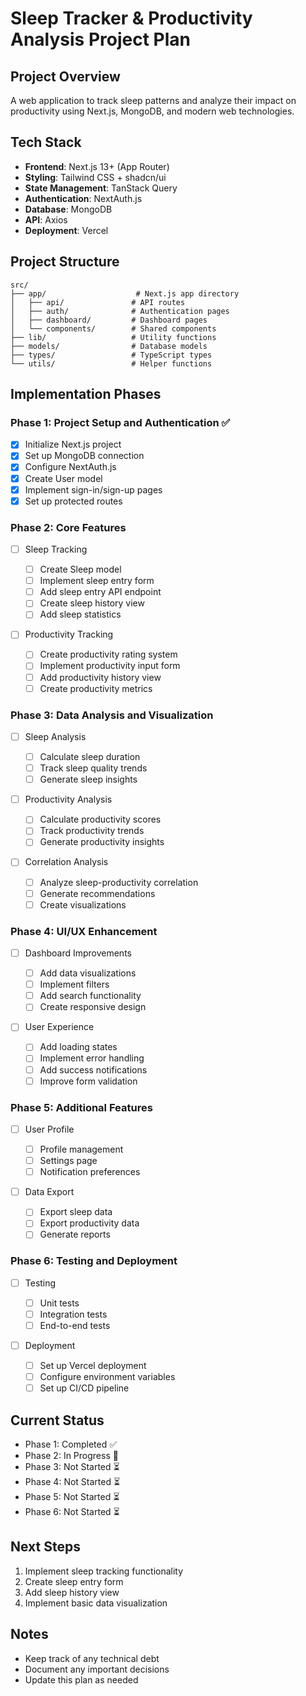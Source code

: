 # Sleep Tracker & Productivity Analysis Project Plan

## Project Overview

A web application to track sleep patterns and analyze their impact on productivity using Next.js, MongoDB, and modern web technologies.

## Tech Stack

- **Frontend**: Next.js 13+ (App Router)
- **Styling**: Tailwind CSS + shadcn/ui
- **State Management**: TanStack Query
- **Authentication**: NextAuth.js
- **Database**: MongoDB
- **API**: Axios
- **Deployment**: Vercel

## Project Structure

```
src/
├── app/                    # Next.js app directory
│   ├── api/               # API routes
│   ├── auth/              # Authentication pages
│   ├── dashboard/         # Dashboard pages
│   └── components/        # Shared components
├── lib/                   # Utility functions
├── models/                # Database models
├── types/                 # TypeScript types
└── utils/                 # Helper functions
```

## Implementation Phases

### Phase 1: Project Setup and Authentication ✅

- [x] Initialize Next.js project
- [x] Set up MongoDB connection
- [x] Configure NextAuth.js
- [x] Create User model
- [x] Implement sign-in/sign-up pages
- [x] Set up protected routes

### Phase 2: Core Features

- [ ] Sleep Tracking

  - [ ] Create Sleep model
  - [ ] Implement sleep entry form
  - [ ] Add sleep entry API endpoint
  - [ ] Create sleep history view
  - [ ] Add sleep statistics

- [ ] Productivity Tracking
  - [ ] Create productivity rating system
  - [ ] Implement productivity input form
  - [ ] Add productivity history view
  - [ ] Create productivity metrics

### Phase 3: Data Analysis and Visualization

- [ ] Sleep Analysis

  - [ ] Calculate sleep duration
  - [ ] Track sleep quality trends
  - [ ] Generate sleep insights

- [ ] Productivity Analysis

  - [ ] Calculate productivity scores
  - [ ] Track productivity trends
  - [ ] Generate productivity insights

- [ ] Correlation Analysis
  - [ ] Analyze sleep-productivity correlation
  - [ ] Generate recommendations
  - [ ] Create visualizations

### Phase 4: UI/UX Enhancement

- [ ] Dashboard Improvements

  - [ ] Add data visualizations
  - [ ] Implement filters
  - [ ] Add search functionality
  - [ ] Create responsive design

- [ ] User Experience
  - [ ] Add loading states
  - [ ] Implement error handling
  - [ ] Add success notifications
  - [ ] Improve form validation

### Phase 5: Additional Features

- [ ] User Profile

  - [ ] Profile management
  - [ ] Settings page
  - [ ] Notification preferences

- [ ] Data Export
  - [ ] Export sleep data
  - [ ] Export productivity data
  - [ ] Generate reports

### Phase 6: Testing and Deployment

- [ ] Testing

  - [ ] Unit tests
  - [ ] Integration tests
  - [ ] End-to-end tests

- [ ] Deployment
  - [ ] Set up Vercel deployment
  - [ ] Configure environment variables
  - [ ] Set up CI/CD pipeline

## Current Status

- Phase 1: Completed ✅
- Phase 2: In Progress 🚧
- Phase 3: Not Started ⏳
- Phase 4: Not Started ⏳
- Phase 5: Not Started ⏳
- Phase 6: Not Started ⏳

## Next Steps

1. Implement sleep tracking functionality
2. Create sleep entry form
3. Add sleep history view
4. Implement basic data visualization

## Notes

- Keep track of any technical debt
- Document any important decisions
- Update this plan as needed
